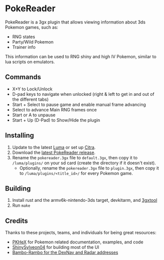 # PokeReader

PokeReader is a 3gx plugin that allows viewing information about 3ds Pokemon games, such as:

- RNG states
- Party/Wild Pokemon
- Trainer info

This information can be used to RNG shiny and high IV Pokemon, similar to lua scripts on emulators.

## Commands
- X+Y to Lock/Unlock
- D-pad keys to navigate when unlocked (right & left to get in and out of the different tabs)
- Start + Select to pause game and enable manual frame advancing
- Select to advance Main RNG frames once
- Start or A to unpause
- Start + Up (D-Pad) to Show/Hide the plugin

## Installing

1. Update to the latest [Luma](https://github.com/LumaTeam/Luma3DS/releases) or set up [Citra](https://github.com/citra-emu/citra).
2. Download the [latest PokeReader release](https://github.com/zaksabeast/PokeReader/releases/latest).
3. Rename the `pokereader.3gx` file to `default.3gx`, then copy it to `/luma/plugins/` on your sd card (create the directory if it doesn't exist).
   - Optionally, rename the `pokereader.3gx` file to `plugin.3gx`, then copy it to `/luma/plugins/<title_id>/` for every Pokemon game.

## Building

1. Install rust and the armv6k-nintendo-3ds target, devkitarm, and [3gxtool](https://gitlab.com/thepixellizeross/3gxtool)
2. Run `make`

## Credits

Thanks to these projects, teams, and individuals for being great resources:

- [PKHeX](https://github.com/kwsch/PKHeX/) for Pokemon related documentation, examples, and code
- [ShinySylveon04](https://github.com/ShinySylveon04/) for building most of the UI
- [Bambo-Rambo for the DexNav and Radar addresses](https://github.com/Bambo-Rambo/TinyFinder/blob/99917164b43bf79bd7432b271cced7a4d62b8431/Subforms/NTR/NtrClient.cs#L319-L326)
